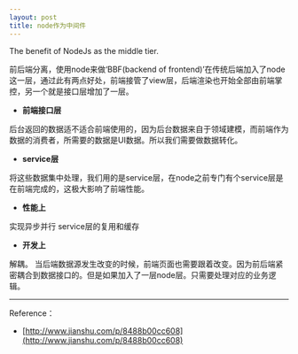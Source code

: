 ```yaml
---
layout: post
title: node作为中间件
---
```


The benefit of NodeJs as the middle tier.

前后端分离，使用node来做‘BBF(backend of frontend)’在传统后端加入了node这一层，通过此有两点好处，前端接管了view层，后端渲染也开始全部由前端掌控，另一个就是接口层增加了一层。

*   **前端接口层**

后台返回的数据适不适合前端使用的，因为后台数据来自于领域建模，而前端作为数据的消费者，所需要的数据是UI数据。所以我们需要做数据转化。

*   **service层**

将这些数据集中处理，我们用的是service层，在node之前专门有个service层是在前端完成的，这极大影响了前端性能。

*   **性能上**

实现异步并行
service层的复用和缓存

*   **开发上**

解耦。
当后端数据源发生改变的时候，前端页面也需要跟着改变。因为前后端紧密耦合到数据接口的。但是如果加入了一层node层。只需要处理对应的业务逻辑。

---

Reference：

* [http://www.jianshu.com/p/8488b00cc608](http://www.jianshu.com/p/8488b00cc608)